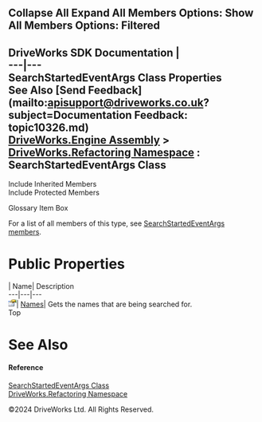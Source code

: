        

 Collapse All Expand All  Members Options: Show All  Members Options: Filtered   
---  
DriveWorks SDK Documentation  |   
---|---  
SearchStartedEventArgs Class Properties   
See Also [Send Feedback](mailto:apisupport@driveworks.co.uk?subject=Documentation Feedback: topic10326.md)  
[DriveWorks.Engine Assembly](topic2156.md) > [DriveWorks.Refactoring Namespace](topic10266.md) : SearchStartedEventArgs Class  
---  
  
Include Inherited Members    
Include Protected Members    


Glossary Item Box

For a list of all members of this type, see [SearchStartedEventArgs members](topic10327.md).

# Public Properties

| Name| Description  
---|---|---  
![Public Property](dotnetimages/publicProperty.gif)| [Names](topic10333.md)| Gets the names that are being searched for.   
Top

# See Also

#### Reference

[SearchStartedEventArgs Class](topic10326.md)   
[DriveWorks.Refactoring Namespace](topic10266.md)

©2024 DriveWorks Ltd. All Rights Reserved.
